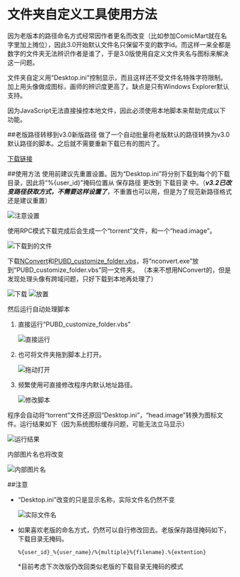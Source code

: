 ﻿# 文件夹自定义工具使用方法
因为老版本的路径命名方式经常因作者更名而改变（比如参加ComicMart就在名字里加上摊位），因此3.0开始默认文件名只保留不变的数字id。而这样一来全都是数字的文件夹无法辨识作者是谁了，于是3.0版使用自定义文件夹名与图标来解决这一问题。

文件夹自定义用“Desktop.ini”控制显示，而且这样还不受文件名特殊字符限制。加上用头像做成图标，画师的辨识度更高了。缺点是只有Windows Explorer默认支持。

因为JavaScript无法直接操控本地文件，因此必须使用本地脚本来帮助完成以下功能。

##老版路径转移到v3.0新版路径
做了一个自动批量将老版默认的路径转换为v3.0默认路径的脚本。之后就不需要重新下载已有的图片了。

[下载链接](https://github.com/Mapaler/PixivUserBatchDownload/raw/develop/Customize_Folder/PUBD_old_default_path_to_v3.0.vbs)

##使用方法
使用前建议先重置设置。因为“Desktop.ini”将分别下载到每个的下载目录，因此将“%{user_id}”掩码位置从 保存路径 更改到 下载目录 中。（***v3.2已改变路径获取方式，不需要这样设置了***，不重置也可以用，但是为了规范新路径格式还是建议重置）

![注意设置](http://ww1.sinaimg.cn/large/6c84b2d6gw1f2vhxf7yrzj20bb0bcwfr.jpg)

使用RPC模式下载完成后会生成一个“torrent”文件，和一个“head.image”。

![下载到的文件](http://ww1.sinaimg.cn/large/6c84b2d6gw1f2w59pru9kj20o30dz404.jpg)

下载[NConvert](http://www.xnview.com/en/nconvert/)和[PUBD_customize_folder.vbs](https://github.com/Mapaler/PixivUserBatchDownload/raw/develop/Customize_Folder/PUBD_customize_folder.vbs)，将“nconvert.exe”放到“PUBD_customize_folder.vbs”同一文件夹。
（本来不想用NConvert的，但是发现处理头像有跨域问题，只好下载到本地再处理了）

![下载](http://ww4.sinaimg.cn/large/6c84b2d6gw1f2w3abw1aoj20fu0a8jrw.jpg)
![放置](http://ww4.sinaimg.cn/large/6c84b2d6gw1f2vi15qw7ij20gn01gt8s.jpg)

然后运行自动处理脚本

1. 直接运行“PUBD_customize_folder.vbs”
	
	![直接运行](http://ww1.sinaimg.cn/large/6c84b2d6gw1f2w5bpw0e3j20mf0d8q4k.jpg)
	
2. 也可将文件夹拖到脚本上打开。
	
	![拖动打开](http://ww4.sinaimg.cn/large/6c84b2d6gw1f2w5dkya6ij20iv0aogmo.jpg)
	
3. 频繁使用可直接修改程序内默认地址路径。
	
	![修改脚本](http://ww3.sinaimg.cn/large/6c84b2d6gw1f2w5enlg2pj20iq0akdh9.jpg)
	
程序会自动将“torrent”文件还原回“Desktop.ini”，“head.image”转换为图标文件。运行结果如下（因为系统图标缓存问题，可能无法立马显示）

![运行结果](http://ww4.sinaimg.cn/large/6c84b2d6gw1f2w5kwzpq0j20le0ahmyv.jpg)

内部图片名也将改变

![内部图片名](http://ww2.sinaimg.cn/large/6c84b2d6gw1f2w5osozjmj21940msn4c.jpg)

##注意
* “Desktop.ini”改变的只是显示名称，实际文件名仍然不变

	![实际文件名](http://ww1.sinaimg.cn/large/6c84b2d6gw1f2w5qy9xgmj20ej0fgq4t.jpg)

* 如果喜欢老版的命名方式，仍然可以自行修改回去。老版保存路径掩码如下，下载目录无掩码。

	`%{user_id}_%{user_name}/%{multiple}%{filename}.%{extention}`
	
	*目前考虑下次改版仍改回类似老版的下载目录无掩码的模式

